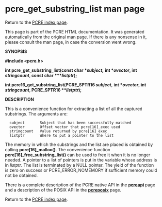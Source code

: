 pcre\_get\_substring\_list man page
===================================

Return to the [PCRE index page](index.html).

This page is part of the PCRE HTML documentation. It was generated automatically from the original man page. If there is any nonsense in it, please consult the man page, in case the conversion went wrong.

**SYNOPSIS**

**\#include &lt;pcre.h&gt;**

**int pcre\_get\_substring\_list(const char \**subject*,** **int \**ovector*, int *stringcount*, const char \*\*\**listptr*);**

**int pcre16\_get\_substring\_list(PCRE\_SPTR16 *subject*,** **int \**ovector*, int *stringcount*, PCRE\_SPTR16 \*\**listptr*);**

**DESCRIPTION**

This is a convenience function for extracting a list of all the captured substrings. The arguments are:

      subject       Subject that has been successfully matched
      ovector       Offset vector that pcre[16]_exec used
      stringcount   Value returned by pcre[16]_exec
      listptr       Where to put a pointer to the list

The memory in which the substrings and the list are placed is obtained by calling **pcre\[16\]\_malloc()**. The convenience function **pcre\[16\]\_free\_substring\_list()** can be used to free it when it is no longer needed. A pointer to a list of pointers is put in the variable whose address is in *listptr*. The list is terminated by a NULL pointer. The yield of the function is zero on success or PCRE\_ERROR\_NOMEMORY if sufficient memory could not be obtained.

There is a complete description of the PCRE native API in the [**pcreapi**](pcreapi.html) page and a description of the POSIX API in the [**pcreposix**](pcreposix.html) page.

Return to the [PCRE index page](index.html).

